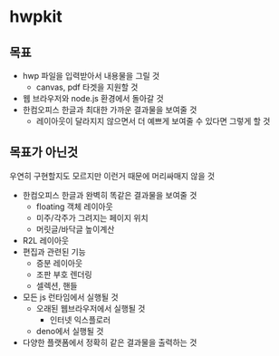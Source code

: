 # hwpkit

## 목표

- hwp 파일을 입력받아서 내용물을 그릴 것
    - canvas, pdf 타겟을 지원할 것
- 웹 브라우저와 node.js 환경에서 돌아갈 것
- 한컴오피스 한글과 최대한 가까운 결과물을 보여줄 것
    - 레이아웃이 달라지지 않으면서 더 예쁘게 보여줄 수 있다면 그렇게 할 것

## 목표가 아닌것

우연히 구현할지도 모르지만 이런거 때문에 머리싸매지 않을 것

- 한컴오피스 한글과 완벽히 똑같은 결과물을 보여줄 것
    - floating 객체 레이아웃
    - 미주/각주가 그려지는 페이지 위치
    - 머릿글/바닥글 높이계산
- R2L 레이아웃
- 편집과 관련된 기능
    - 증분 레이아웃
    - 조판 부호 렌더링
    - 셀렉션, 핸들
- 모든 js 런타임에서 실행될 것
    - 오래된 웹브라우저에서 실행될 것
        - 인터넷 익스플로러
    - deno에서 실행될 것
- 다양한 플랫폼에서 정확히 같은 결과물을 출력하는 것
